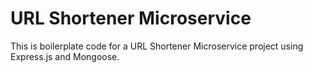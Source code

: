 # URL Shortener Microservice

This is boilerplate code for a URL Shortener Microservice project using Express.js and Mongoose.
